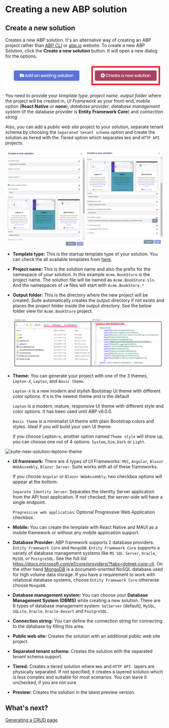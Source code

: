 # Creating a new ABP solution

## Create a new solution

Creates a new ABP solution. It's an alternative way of creating an ABP project rather than [ABP CLI](https://docs.abp.io/en/abp/latest/CLI#new) or [abp.io](https://abp.io/get-started) website.  To create a new ABP Solution, click the **Create a new solution** button. It will open a new dialog for the options.

![Create a new ABP Solution](../images/suite-create-a-new-solution.png)

You need to provide your *template type*, *project name*, *output folder* where the project will be created in, *UI Framework* as your front-end, *mobile* option (**React Native** or **none**), *database provider*, *database management system* (if the database provider is **Entity Framework Core**) and *connection string*.

Also, you can add a *public web site* project to your solution, separate tenant schema by choosing the `Separated tenant schema` option and create the solution as tiered with the *Tiered* option which separates `Web` and `HTTP API` projects.

![Create a new solution](../images/suite-new-solution.png)

- **Template type:** This is the startup template type of your solution. You can check the all available templates from [here](../startup-templates/index.md).

- **Project name:** This is the solution name and also the prefix for the namespace of your solution. In this example `Acme.BookStore` is the project name. The solution file will be named as `Acme.BookStore.sln`. And the namespaces of `c#` files will start with `Acme.BookStore.*`

- **Output folder:** This is the directory where the new project will be created. Suite automatically creates the output directory if not exists and places the project folder inside the output directory. See the below folder view for `Acme.BookStore` project.

  ![New Solution Directory](../images/suite-new-solution-directory.png)

  

- **Theme:** You can generate your project with one of the 3 themes, `Lepton-X`, `Lepton`, and `Basic theme`.

  `Lepton-X` is a new modern and stylish Bootstrap UI theme with different color options. It's is the newest theme and is the default

  `Lepton` is a modern, mature, responsive UI theme with different style and color options. It has been used until ABP v6.0.0.

  `Basic theme` is a minimalist UI theme with plain Bootstrap colors and styles. Ideal if you will build your own UI theme.

  if you choose Lepton-x, another option named `Theme style` will show up, you can choose one out of 4 options:
  `System`, `Dim`, `Dark` or `Light`.

![suite-new-solution-leptonx-theme](D:\GitHub\abp-commercial-docs\en\images\suite-new-solution-leptonx-theme.png)

- **UI framework:** There are 4 types of UI Frameworks: `MVC`, `Angular`, `Blazor WebAssembly`, `Blazor Server`. Suite works with all of these frameworks.

  If you choose `Angular` or `Blazor WebAssembly`, two checkbox options will appear at the bottom:

  `Separate Identity Server`: Separates the Identity Server application from the API host application. If not checked, the server-side will have a single endpoint.

  `Progressive web application`: Optional Progressive Web Application checkbox.

- **Mobile:** You can create the template with React Native and MAUI as a mobile framework or without any mobile application support.
- **Database Provider:** ABP framework supports 2 database providers: `Entity Framework Core` and `MongoDB`.  `Entity Framework Core` supports a variety of database management systems like `MS SQL Server`, `Oracle`, `MySQL` or  `PostgreSQL`. See the full list https://docs.microsoft.com/ef/core/providers/?tabs=dotnet-core-cli. On the other hand [MongoDB](https://www.mongodb.com/) is a document-oriented NoSQL database used for high volume data storage. If you have a requirement to work with relational database systems, choose  `Entity Framework Core` otherwise choose `MongoDB`.
- **Database management system:** You can choose your **Database Management System (DBMS)** while creating a new solution. There are 6 types of database management system: `SqlServer` (default), `MySQL`, `SQLite`, `Oracle`, `Oracle-Devart` and `PostgreSQL`.
- **Connection string:** You can define the connection string for connecting to the database by filling this area.
- **Public web site:** Creates the solution with an additional public web site project.
- **Separated tenant schema:** Creates the solution with the separated tenant schema support.
- **Tiered:** Creates a tiered solution where `Web` and `HTTP API ` layers are physically separated. If not specified, it creates a layered solution which is less complex and suitable for most scenarios. You can leave it unchecked, if you are not sure.
- **Preview:** Creates the solution in the latest preview version.

## What's next?

[Generating a CRUD page](generating-crud-page.md)